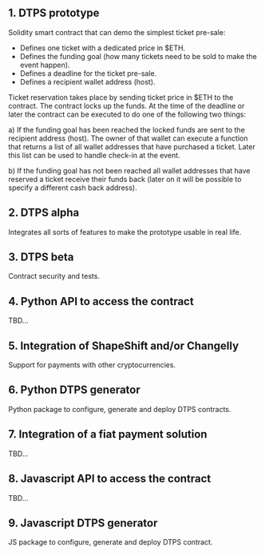 ## 1. DTPS prototype
Solidity smart contract that can demo the simplest ticket pre-sale:
- Defines one ticket with a dedicated price in $ETH.
- Defines the funding goal (how many tickets need to be sold to make the event happen).
- Defines a deadline for the ticket pre-sale.
- Defines a recipient wallet address (host).

Ticket reservation takes place by sending ticket price in $ETH to the contract. The contract locks up the funds. At the time of the deadline or later the contract can be executed to do one of the following two things:

a) If the funding goal has been reached the locked funds are sent to the recipient address (host). The owner of that wallet can execute a function that returns a list of all wallet addresses that have purchased a ticket. Later this list can be used to handle check-in at the event.

b) If the funding goal has not been reached all wallet addresses that have reserved a ticket receive their funds back (later on it will be possible to specify a different cash back address).

## 2. DTPS alpha
Integrates all sorts of features to make the prototype usable in real life. 

## 3. DTPS beta
Contract security and tests.

## 4. Python API to access the contract
TBD...

## 5. Integration of ShapeShift and/or Changelly
Support for payments with other cryptocurrencies.

## 6. Python DTPS generator
Python package to configure, generate and deploy DTPS contracts.

## 7. Integration of a fiat payment solution
TBD...

## 8. Javascript API to access the contract
TBD...

## 9. Javascript DTPS generator
JS package to configure, generate and deploy DTPS contract.
